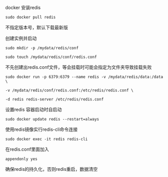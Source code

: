 docker 安装redis

```shell
sudo docker pull redis
```



不指定版本号，默认下载最新版

创建实例并启动

```shell
sudo mkdir -p /mydata/redis/conf

sudo touch /mydata/redis/conf/redis.conf
```



不先创建出redis.conf文件，等会挂载时可能会指定为文件夹导致挂载失败

```shell
sudo docker run -p 6379:6379 --name redis -v /mydata/redis/data:/data \

-v /mydata/redis/conf/redis.conf:/etc/redis/redis.conf \

-d redis redis-server /etc/redis/redis.conf
```



设置redis 容器启动时自启动

```shell
sudo docker update redis --restart=always
```



使用redis镜像实行redis-cli命令连接

```shell
sudo docker exec -it redis redis-cli
```



在redis.conf里面加入

```properties
appendonly yes
```

确保redis的持久化，否则redis重启，数据清空